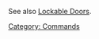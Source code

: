See also [Lockable Doors](Lockable_Doors.md "wikilink").

[Category: Commands](Category:_Commands "wikilink")
